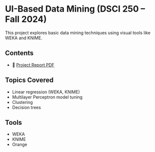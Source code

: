 # UI-Based Data Mining (DSCI 250 – Fall 2024)

This project explores basic data mining techniques using visual tools like WEKA and KNIME.

## Contents
- 📄 [Project Report PDF](./UI-Data-Mining.pdf)

## Topics Covered
- Linear regression (WEKA, KNIME)
- Multilayer Perceptron model tuning
- Clustering
- Decision trees

## Tools
- WEKA
- KNIME
- Orange

